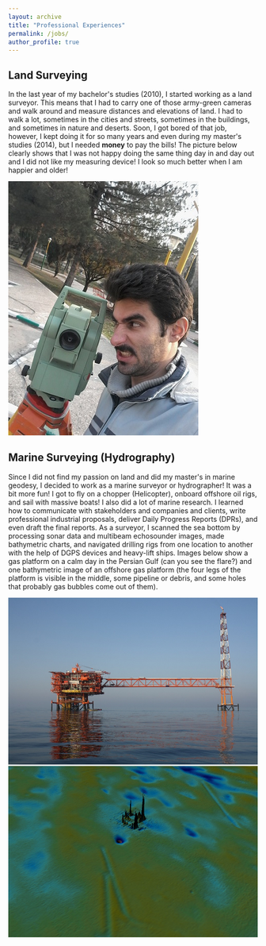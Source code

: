 ```yaml
---
layout: archive
title: "Professional Experiences"
permalink: /jobs/
author_profile: true
---
```


## Land Surveying

In the last year of my bachelor's studies (2010), I started working as a land surveyor. This means that I had to carry one of those army-green cameras and walk around and measure distances and elevations of land. I had to walk a lot, sometimes in the cities and streets, sometimes in the buildings, and sometimes in nature and deserts. Soon, I got bored of that job, however, I kept doing it for so many years and even during my master's studies (2014), but I needed **money** to pay the bills! The picture below clearly shows that I was not happy doing the same thing day in and day out and I did not like my measuring device! I look so much better when I am happier and older!

![surveying](/images/Surveying.jpg)

## Marine Surveying (Hydrography)

Since I did not find my passion on land and did my master's in marine geodesy, I decided to work as a marine surveyor or hydrographer! It was a bit more fun! I got to fly on a chopper (Helicopter), onboard offshore oil rigs, and sail with massive boats! I also did a lot of marine research. I learned how to communicate with stakeholders and companies and clients, write professional industrial proposals, deliver Daily Progress Reports (DPRs), and even draft the final reports. As a surveyor, I scanned the sea bottom by processing sonar data and multibeam echosounder images, made bathymetric charts, and navigated drilling rigs from one location to another with the help of DGPS devices and heavy-lift ships. Images below show a gas platform on a calm day in the Persian Gulf (can you see the flare?) and one bathymetric image of an offshore gas platform (the four legs of the platform is visible in the middle, some pipeline or debris, and some holes that probably gas bubbles come out of them).

![surveying](/images/Rig.JPG)
![bathy](/images/Bathy.jpg)
